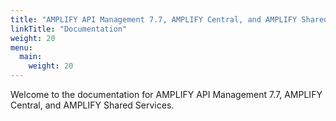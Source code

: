 ```yaml
---
title: "AMPLIFY API Management 7.7, AMPLIFY Central, and AMPLIFY Shared Services documentation"
linkTitle: "Documentation"
weight: 20
menu:
  main:
    weight: 20
---
```


Welcome to the documentation for AMPLIFY API Management 7.7, AMPLIFY Central, and AMPLIFY Shared Services.
